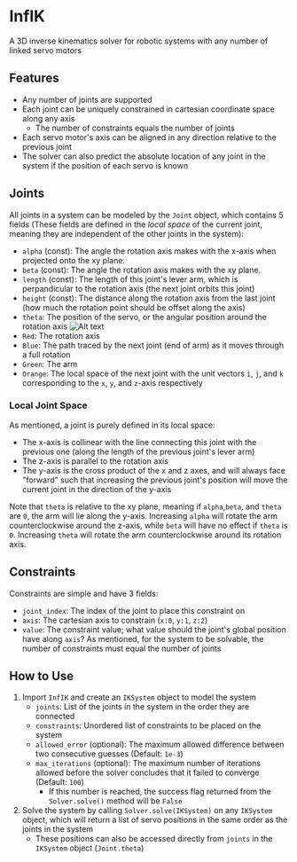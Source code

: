 # InfIK
A 3D inverse kinematics solver for robotic systems with any number of linked servo motors

## Features
* Any number of joints are supported
* Each joint can be uniquely constrained in cartesian coordinate space along any axis
    * The number of constraints equals the number of joints
* Each servo motor's axis can be aligned in any direction relative to the previous joint
* The solver can also predict the absolute location of any joint in the system if the position of each servo is known

## Joints
All joints in a system can be modeled by the `Joint` object, which contains 5 fields (These fields are defined in the *local space* of the current joint, meaning they are independent of the other joints in the system):
* `alpha` (const): The angle the rotation axis makes with the x-axis when projected onto the xy plane.
* `beta` (const): The angle the rotation axis makes with the xy plane.
* `length` (const): The length of this joint's lever arm, which is perpandicular to the rotation axis (the next joint orbits this joint)
* `height` (const): The distance along the rotation axis from the last joint (how much the rotation point should be offset along the axis)
* `theta`: The position of the servo, or the angular position around the rotation axis
![Alt text](/Examples/local_joint.png)
* `Red`: The rotation axis
* `Blue`: The path traced by the next joint (end of arm) as it moves through a full rotation
* `Green`: The arm
* `Orange`: The local space of the next joint with the unit vectors `i`, `j`, and `k` corresponding to the `x`, `y`, and `z`-axis respectively

### Local Joint Space
As mentioned, a joint is purely defined in its local space:
* The x-axis is collinear with the line connecting this joint with the previous one (along the length of the previous joint's lever arm)
* The z-axis is parallel to the rotation axis
* The y-axis is the cross product of the x and z axes, and will always face "forward" such that increasing the previous joint's position will move the current joint in the direction of the y-axis

Note that `theta` is relative to the xy plane, meaning if `alpha`,`beta`, and `theta` are `0`, the arm will lie along the y-axis. Increasing `alpha` will rotate the arm counterclockwise around the z-axis, while `beta` will have no effect if `theta` is `0`. Increasing `theta` will rotate the arm counterclockwise around its rotation axis.

## Constraints
Constraints are simple and have 3 fields:
* `joint_index`: The index of the joint to place this constraint on
* `axis`: The cartesian axis to constrain (`x:0`, `y:1`, `z:2`)
* `value`: The constraint value; what value should the joint's global position have along `axis`?
As mentioned, for the system to be solvable, the number of constraints must equal the number of joints

## How to Use
1. Import `InfIK` and create an `IKSystem` object to model the system
    * `joints`: List of the joints in the system in the order they are connected
    * `constraints`: Unordered list of constraints to be placed on the system
    * `allowed_error` (optional): The maximum allowed difference between two consecutive guesses (Default: `1e-3`)
    * `max_iterations` (optional): The maximum number of iterations allowed before the solver concludes that it failed to converge (Default: `100`)
        * If this number is reached, the success flag returned from the `Solver.solve()` method will be `False`
2. Solve the system by calling `Solver.solve(IKSystem)` on any `IKSystem` object, which will return a list of servo positions in the same order as the joints in the system
    * These positions can also be accessed directly from `joints` in the `IKSystem` object (`Joint.theta`)

